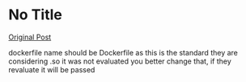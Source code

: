 # No Title

[Original Post](https://discourse.onlinedegree.iitm.ac.in/t/171141/190)

<p>dockerfile name should be Dockerfile as this is the standard they are considering .so it was not evaluated you better change that, if they revaluate it will be passed</p>